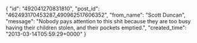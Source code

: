 {
   "id": "492041270831810",
   "post_id": "462493170453287_490962517606352",
   "from_name": "Scott Duncan",
   "message": "Nobody pays attention to this shit because they are too busy having their children stolen, and their pockets emptied.",
   "created_time": "2013-03-14T05:59:29+0000"
 }
